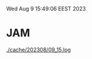 Wed Aug  9 15:49:06 EEST 2023
# JAM
<a href='./cache/202308/09_15.log'>./cache/202308/09_15.log</a>
